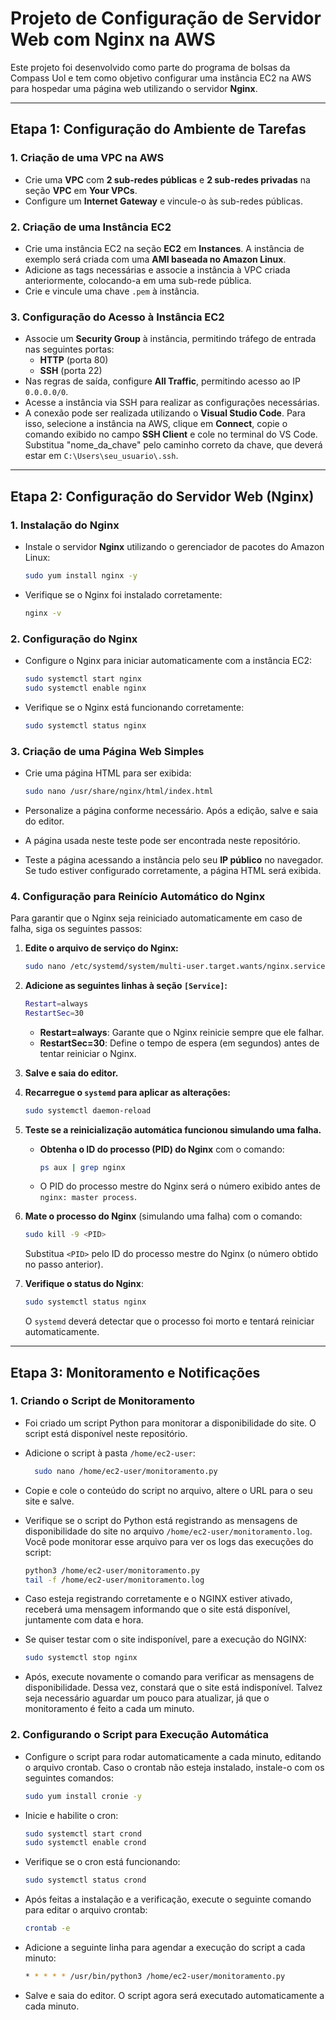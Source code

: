 # Projeto de Configuração de Servidor Web com Nginx na AWS

Este projeto foi desenvolvido como parte do programa de bolsas da Compass Uol e tem como objetivo configurar uma instância EC2 na AWS para hospedar uma página web utilizando o servidor **Nginx**.

---

## Etapa 1: Configuração do Ambiente de Tarefas

### 1. Criação de uma VPC na AWS
- Crie uma **VPC** com **2 sub-redes públicas** e **2 sub-redes privadas** na seção **VPC** em **Your VPCs**.
- Configure um **Internet Gateway** e vincule-o às sub-redes públicas.

### 2. Criação de uma Instância EC2
- Crie uma instância EC2 na seção **EC2** em **Instances**. A instância de exemplo será criada com uma **AMI baseada no Amazon Linux**.
- Adicione as tags necessárias e associe a instância à VPC criada anteriormente, colocando-a em uma sub-rede pública.
- Crie e vincule uma chave `.pem` à instância.

### 3. Configuração do Acesso à Instância EC2
- Associe um **Security Group** à instância, permitindo tráfego de entrada nas seguintes portas:
  - **HTTP** (porta 80)
  - **SSH** (porta 22)
- Nas regras de saída, configure **All Traffic**, permitindo acesso ao IP `0.0.0.0/0`.
- Acesse a instância via SSH para realizar as configurações necessárias.
- A conexão pode ser realizada utilizando o **Visual Studio Code**. Para isso, selecione a instância na AWS, clique em **Connect**, copie o comando exibido no campo **SSH Client** e cole no terminal do VS Code. Substitua "nome_da_chave" pelo caminho correto da chave, que deverá estar em `C:\Users\seu_usuario\.ssh`.

---

## Etapa 2: Configuração do Servidor Web (Nginx)

### 1. Instalação do Nginx
- Instale o servidor **Nginx** utilizando o gerenciador de pacotes do Amazon Linux:

  ```bash
  sudo yum install nginx -y
  ```

- Verifique se o Nginx foi instalado corretamente:

  ```bash
  nginx -v
  ```

### 2. Configuração do Nginx
- Configure o Nginx para iniciar automaticamente com a instância EC2:

  ```bash
  sudo systemctl start nginx
  sudo systemctl enable nginx
  ```

- Verifique se o Nginx está funcionando corretamente:

  ```bash
  sudo systemctl status nginx
  ```

### 3. Criação de uma Página Web Simples
- Crie uma página HTML para ser exibida:

  ```bash
  sudo nano /usr/share/nginx/html/index.html
  ```

- Personalize a página conforme necessário. Após a edição, salve e saia do editor.
- A página usada neste teste pode ser encontrada neste repositório.
- Teste a página acessando a instância pelo seu **IP público** no navegador. Se tudo estiver configurado corretamente, a página HTML será exibida.

### 4. Configuração para Reinício Automático do Nginx
Para garantir que o Nginx seja reiniciado automaticamente em caso de falha, siga os seguintes passos:

1. **Edite o arquivo de serviço do Nginx:**

   ```bash
   sudo nano /etc/systemd/system/multi-user.target.wants/nginx.service
   ```

2. **Adicione as seguintes linhas à seção `[Service]`:**

   ```bash
   Restart=always
   RestartSec=30
   ```

   - **Restart=always**: Garante que o Nginx reinicie sempre que ele falhar.
   - **RestartSec=30**: Define o tempo de espera (em segundos) antes de tentar reiniciar o Nginx.

3. **Salve e saia do editor.**

4. **Recarregue o `systemd` para aplicar as alterações:**

   ```bash
   sudo systemctl daemon-reload
   ```

5. **Teste se a reinicialização automática funcionou simulando uma falha.**

   - **Obtenha o ID do processo (PID) do Nginx** com o comando:

     ```bash
     ps aux | grep nginx
     ```

   - O PID do processo mestre do Nginx será o número exibido antes de `nginx: master process`.

6. **Mate o processo do Nginx** (simulando uma falha) com o comando:

   ```bash
   sudo kill -9 <PID>
   ```

   Substitua `<PID>` pelo ID do processo mestre do Nginx (o número obtido no passo anterior).

7. **Verifique o status do Nginx**:

   ```bash
   sudo systemctl status nginx
   ```

   O `systemd` deverá detectar que o processo foi morto e tentará reiniciar automaticamente.

---

## Etapa 3: Monitoramento e Notificações

### 1. Criando o Script de Monitoramento
- Foi criado um script Python para monitorar a disponibilidade do site. O script está disponível neste repositório.
- Adicione o script à pasta `/home/ec2-user`:

  ```bash
    sudo nano /home/ec2-user/monitoramento.py
  ```

- Copie e cole o conteúdo do script no arquivo, altere o URL para o seu site e salve.
- Verifique se o script do Python está registrando as mensagens de disponibilidade do site no arquivo `/home/ec2-user/monitoramento.log`. Você pode monitorar esse arquivo para ver os logs das execuções do script:

  ```bash
  python3 /home/ec2-user/monitoramento.py
  tail -f /home/ec2-user/monitoramento.log
  ```

- Caso esteja registrando corretamente e o NGINX estiver ativado, receberá uma mensagem informando que o site está disponível, juntamente com data e hora.
- Se quiser testar com o site indisponível, pare a execução do NGINX:

  ```bash
  sudo systemctl stop nginx
  ```

- Após, execute novamente o comando para verificar as mensagens de disponibilidade. Dessa vez, constará que o site está indisponível. Talvez seja necessário aguardar um pouco para atualizar, já que o monitoramento é feito a cada um minuto.

### 2. Configurando o Script para Execução Automática
- Configure o script para rodar automaticamente a cada minuto, editando o arquivo crontab. Caso o crontab não esteja instalado, instale-o com os seguintes comandos:

  ```bash
  sudo yum install cronie -y
  ```

- Inicie e habilite o cron:

  ```bash
  sudo systemctl start crond
  sudo systemctl enable crond
  ```

- Verifique se o cron está funcionando:

  ```bash
  sudo systemctl status crond
  ```

- Após feitas a instalação e a verificação, execute o seguinte comando para editar o arquivo crontab:

  ```bash
  crontab -e
  ```

- Adicione a seguinte linha para agendar a execução do script a cada minuto:

  ```bash
  * * * * * /usr/bin/python3 /home/ec2-user/monitoramento.py
  ```

- Salve e saia do editor. O script agora será executado automaticamente a cada minuto.
```
